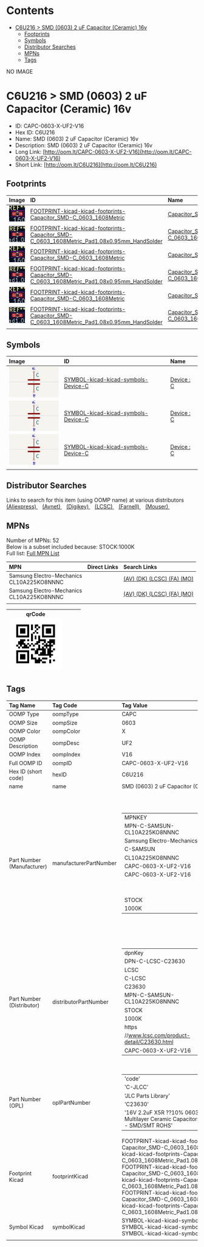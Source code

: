 



Contents
========

* [C6U216 > SMD (0603) 2 uF Capacitor (Ceramic) 16v](#c6u216--smd-0603-2-uf-capacitor-ceramic-16v)
	* [Footprints](#footprints)
	* [Symbols](#symbols)
	* [Distributor Searches](#distributor-searches)
	* [MPNs](#mpns)
	* [Tags](#tags)
  
NO IMAGE  
# C6U216 > SMD (0603) 2 uF Capacitor (Ceramic) 16v

- ID: CAPC-0603-X-UF2-V16
- Hex ID: C6U216
- Name: SMD (0603) 2 uF Capacitor (Ceramic) 16v
- Description: SMD (0603) 2 uF Capacitor (Ceramic) 16v
- Long Link: [http://oom.lt/CAPC-0603-X-UF2-V16](http://oom.lt/CAPC-0603-X-UF2-V16)
- Short Link: [http://oom.lt/C6U216](http://oom.lt/C6U216)

## Footprints
  

|Image|ID|Name|
| :--- | :--- | :--- |
|[![](https://raw.githubusercontent.com/oomlout/oomlout_OOMP_eda_V2/main/FOOTPRINT/kicad/kicad-footprints/Capacitor_SMD/C_0603_1608Metric/image_140.png)](https://github.com/oomlout/oomlout_OOMP_eda_V2/tree/main/FOOTPRINT/kicad/kicad-footprints/Capacitor_SMD/C_0603_1608Metric/)|[FOOTPRINT-kicad-kicad-footprints-Capacitor_SMD-C_0603_1608Metric](https://github.com/oomlout/oomlout_OOMP_eda_V2/tree/main/FOOTPRINT/kicad/kicad-footprints/Capacitor_SMD/C_0603_1608Metric/)|[Capacitor_SMD : C_0603_1608Metric](https://github.com/oomlout/oomlout_OOMP_eda_V2/tree/main/FOOTPRINT/kicad/kicad-footprints/Capacitor_SMD/C_0603_1608Metric/)|
|[![](https://raw.githubusercontent.com/oomlout/oomlout_OOMP_eda_V2/main/FOOTPRINT/kicad/kicad-footprints/Capacitor_SMD/C_0603_1608Metric_Pad1.08x0.95mm_HandSolder/image_140.png)](https://github.com/oomlout/oomlout_OOMP_eda_V2/tree/main/FOOTPRINT/kicad/kicad-footprints/Capacitor_SMD/C_0603_1608Metric_Pad1.08x0.95mm_HandSolder/)|[FOOTPRINT-kicad-kicad-footprints-Capacitor_SMD-C_0603_1608Metric_Pad1.08x0.95mm_HandSolder](https://github.com/oomlout/oomlout_OOMP_eda_V2/tree/main/FOOTPRINT/kicad/kicad-footprints/Capacitor_SMD/C_0603_1608Metric_Pad1.08x0.95mm_HandSolder/)|[Capacitor_SMD : C_0603_1608Metric_Pad1.08x0.95mm_HandSolder](https://github.com/oomlout/oomlout_OOMP_eda_V2/tree/main/FOOTPRINT/kicad/kicad-footprints/Capacitor_SMD/C_0603_1608Metric_Pad1.08x0.95mm_HandSolder/)|
|[![](https://raw.githubusercontent.com/oomlout/oomlout_OOMP_eda_V2/main/FOOTPRINT/kicad/kicad-footprints/Capacitor_SMD/C_0603_1608Metric/image_140.png)](https://github.com/oomlout/oomlout_OOMP_eda_V2/tree/main/FOOTPRINT/kicad/kicad-footprints/Capacitor_SMD/C_0603_1608Metric/)|[FOOTPRINT-kicad-kicad-footprints-Capacitor_SMD-C_0603_1608Metric](https://github.com/oomlout/oomlout_OOMP_eda_V2/tree/main/FOOTPRINT/kicad/kicad-footprints/Capacitor_SMD/C_0603_1608Metric/)|[Capacitor_SMD : C_0603_1608Metric](https://github.com/oomlout/oomlout_OOMP_eda_V2/tree/main/FOOTPRINT/kicad/kicad-footprints/Capacitor_SMD/C_0603_1608Metric/)|
|[![](https://raw.githubusercontent.com/oomlout/oomlout_OOMP_eda_V2/main/FOOTPRINT/kicad/kicad-footprints/Capacitor_SMD/C_0603_1608Metric_Pad1.08x0.95mm_HandSolder/image_140.png)](https://github.com/oomlout/oomlout_OOMP_eda_V2/tree/main/FOOTPRINT/kicad/kicad-footprints/Capacitor_SMD/C_0603_1608Metric_Pad1.08x0.95mm_HandSolder/)|[FOOTPRINT-kicad-kicad-footprints-Capacitor_SMD-C_0603_1608Metric_Pad1.08x0.95mm_HandSolder](https://github.com/oomlout/oomlout_OOMP_eda_V2/tree/main/FOOTPRINT/kicad/kicad-footprints/Capacitor_SMD/C_0603_1608Metric_Pad1.08x0.95mm_HandSolder/)|[Capacitor_SMD : C_0603_1608Metric_Pad1.08x0.95mm_HandSolder](https://github.com/oomlout/oomlout_OOMP_eda_V2/tree/main/FOOTPRINT/kicad/kicad-footprints/Capacitor_SMD/C_0603_1608Metric_Pad1.08x0.95mm_HandSolder/)|
|[![](https://raw.githubusercontent.com/oomlout/oomlout_OOMP_eda_V2/main/FOOTPRINT/kicad/kicad-footprints/Capacitor_SMD/C_0603_1608Metric/image_140.png)](https://github.com/oomlout/oomlout_OOMP_eda_V2/tree/main/FOOTPRINT/kicad/kicad-footprints/Capacitor_SMD/C_0603_1608Metric/)|[FOOTPRINT-kicad-kicad-footprints-Capacitor_SMD-C_0603_1608Metric](https://github.com/oomlout/oomlout_OOMP_eda_V2/tree/main/FOOTPRINT/kicad/kicad-footprints/Capacitor_SMD/C_0603_1608Metric/)|[Capacitor_SMD : C_0603_1608Metric](https://github.com/oomlout/oomlout_OOMP_eda_V2/tree/main/FOOTPRINT/kicad/kicad-footprints/Capacitor_SMD/C_0603_1608Metric/)|
|[![](https://raw.githubusercontent.com/oomlout/oomlout_OOMP_eda_V2/main/FOOTPRINT/kicad/kicad-footprints/Capacitor_SMD/C_0603_1608Metric_Pad1.08x0.95mm_HandSolder/image_140.png)](https://github.com/oomlout/oomlout_OOMP_eda_V2/tree/main/FOOTPRINT/kicad/kicad-footprints/Capacitor_SMD/C_0603_1608Metric_Pad1.08x0.95mm_HandSolder/)|[FOOTPRINT-kicad-kicad-footprints-Capacitor_SMD-C_0603_1608Metric_Pad1.08x0.95mm_HandSolder](https://github.com/oomlout/oomlout_OOMP_eda_V2/tree/main/FOOTPRINT/kicad/kicad-footprints/Capacitor_SMD/C_0603_1608Metric_Pad1.08x0.95mm_HandSolder/)|[Capacitor_SMD : C_0603_1608Metric_Pad1.08x0.95mm_HandSolder](https://github.com/oomlout/oomlout_OOMP_eda_V2/tree/main/FOOTPRINT/kicad/kicad-footprints/Capacitor_SMD/C_0603_1608Metric_Pad1.08x0.95mm_HandSolder/)|
||||

## Symbols
  

|Image|ID|Name|
| :--- | :--- | :--- |
|[![](https://raw.githubusercontent.com/oomlout/oomlout_OOMP_eda_V2/main/SYMBOL/kicad/kicad-symbols/Device/C/image_140.png)](https://github.com/oomlout/oomlout_OOMP_eda_V2/tree/main/SYMBOL/kicad/kicad-symbols/Device/C/)|[SYMBOL-kicad-kicad-symbols-Device-C](https://github.com/oomlout/oomlout_OOMP_eda_V2/tree/main/SYMBOL/kicad/kicad-symbols/Device/C/)|[Device : C](https://github.com/oomlout/oomlout_OOMP_eda_V2/tree/main/SYMBOL/kicad/kicad-symbols/Device/C/)|
|[![](https://raw.githubusercontent.com/oomlout/oomlout_OOMP_eda_V2/main/SYMBOL/kicad/kicad-symbols/Device/C/image_140.png)](https://github.com/oomlout/oomlout_OOMP_eda_V2/tree/main/SYMBOL/kicad/kicad-symbols/Device/C/)|[SYMBOL-kicad-kicad-symbols-Device-C](https://github.com/oomlout/oomlout_OOMP_eda_V2/tree/main/SYMBOL/kicad/kicad-symbols/Device/C/)|[Device : C](https://github.com/oomlout/oomlout_OOMP_eda_V2/tree/main/SYMBOL/kicad/kicad-symbols/Device/C/)|
|[![](https://raw.githubusercontent.com/oomlout/oomlout_OOMP_eda_V2/main/SYMBOL/kicad/kicad-symbols/Device/C/image_140.png)](https://github.com/oomlout/oomlout_OOMP_eda_V2/tree/main/SYMBOL/kicad/kicad-symbols/Device/C/)|[SYMBOL-kicad-kicad-symbols-Device-C](https://github.com/oomlout/oomlout_OOMP_eda_V2/tree/main/SYMBOL/kicad/kicad-symbols/Device/C/)|[Device : C](https://github.com/oomlout/oomlout_OOMP_eda_V2/tree/main/SYMBOL/kicad/kicad-symbols/Device/C/)|
||||

## Distributor Searches
  
Links to search for this item (using OOMP name) at various distributors  
[(Aliexpress) ](https://www.aliexpress.com/wholesale?SearchText=1117SMD+0603+2+uF+Capacitor+Ceramic+16v)&nbsp;&nbsp;&nbsp;[(Avnet) ](https://www.avnet.com/shop/us/search/SMD+0603+2+uF+Capacitor+Ceramic+16v)&nbsp;&nbsp;&nbsp;[(Digikey) ](https://www.digikey.co.uk/en/products/result?s=SMD+0603+2+uF+Capacitor+Ceramic+16v)&nbsp;&nbsp;&nbsp;[(LCSC) ](https://www.lcsc.com/search?q=SMD+0603+2+uF+Capacitor+Ceramic+16v)&nbsp;&nbsp;&nbsp;[(Farnell) ](https://uk.farnell.com/search?st=SMD+0603+2+uF+Capacitor+Ceramic+16v)&nbsp;&nbsp;&nbsp;[(Mouser) ](https://www.mouser.com/c/?q=SMD+0603+2+uF+Capacitor+Ceramic+16v)&nbsp;&nbsp;&nbsp;
## MPNs
  
Number of MPNs: 52<br>Below is a subset included because: STOCK:1000K <br>Full list: [Full MPN List](MPNLIST.md)  

|MPN|Direct Links|Search Links|
| :--- | :--- | :--- |
|Samsung Electro-Mechanics<br>CL10A225KO8NNNC||[(AV) ](https://www.avnet.com/shop/us/search/CL10A225KO8NNNC)[(DK) ](https://www.digikey.co.uk/products/en?keywords=CL10A225KO8NNNC)[(LCSC) ](https://www.lcsc.com/search?q=CL10A225KO8NNNC)[(FA) ](https://uk.farnell.com/search?st=CL10A225KO8NNNC)[(MO) ](https://www.mouser.com/c/?q=CL10A225KO8NNNC)|
|Samsung Electro-Mechanics<br>CL10A225KO8NNNC||[(AV) ](https://www.avnet.com/shop/us/search/CL10A225KO8NNNC)[(DK) ](https://www.digikey.co.uk/products/en?keywords=CL10A225KO8NNNC)[(LCSC) ](https://www.lcsc.com/search?q=CL10A225KO8NNNC)[(FA) ](https://uk.farnell.com/search?st=CL10A225KO8NNNC)[(MO) ](https://www.mouser.com/c/?q=CL10A225KO8NNNC)|
||||
  

|qrCode<br>[![](https://raw.githubusercontent.com/oomlout/oomlout_OOMP_parts_V2/main/CAPC/0603/X/UF2/V16/qrCode_140.png)](https://github.com/oomlout/oomlout_OOMP_parts_V2/tree/main/CAPC/0603/X/UF2/V16/qrCode.png)||||
| :---: | :---: | :---: | :---: |

## Tags
  

|Tag Name|Tag Code|Tag Value|
| :--- | :--- | :--- |
|OOMP Type|oompType|CAPC|
|OOMP Size|oompSize|0603|
|OOMP Color|oompColor|X|
|OOMP Description|oompDesc|UF2|
|OOMP Index|oompIndex|V16|
|Full OOMP ID|oompID|CAPC-0603-X-UF2-V16|
|Hex ID (short code)|hexID|C6U216|
|name|name|SMD (0603) 2 uF Capacitor (Ceramic) 16v|
|Part Number (Manufacturer)|manufacturerPartNumber|<table><tr><td>MPNKEY</td></tr><tr><td> MPN-C-SAMSUN-CL10A225KO8NNNC</td><td> MANUFACTURER</td></tr><tr><td> Samsung Electro-Mechanics</td><td> MANUCODE</td></tr><tr><td> C-SAMSUN</td><td> MPN</td></tr><tr><td> CL10A225KO8NNNC</td><td> OOMPIDPARTIAL</td></tr><tr><td> CAPC-0603-X-UF2-V16</td><td> OOMPID</td></tr><tr><td> CAPC-0603-X-UF2-V16</td><td> LINK</td></tr><tr><td> </td><td> DESCRIPTION</td></tr><tr><td> </td><td> TAGS</td></tr><tr><td> STOCK</td></tr><tr><td>1000K</td></tr></table></td><td> <table><tr><td>MPNKEY</td></tr><tr><td> MPN-C-FHGUAN-0603B225K160NT</td><td> MANUFACTURER</td></tr><tr><td> FH (Guangdong Fenghua Advanced Tech)</td><td> MANUCODE</td></tr><tr><td> C-FHGUAN</td><td> MPN</td></tr><tr><td> 0603B225K160NT</td><td> OOMPIDPARTIAL</td></tr><tr><td> CAPC-0603-X-UF2-V16</td><td> OOMPID</td></tr><tr><td> CAPC-0603-X-UF2-V16</td><td> LINK</td></tr><tr><td> </td><td> DESCRIPTION</td></tr><tr><td> </td><td> TAGS</td></tr><tr><td> STOCK</td></tr><tr><td>10K</td></tr></table></td><td> <table><tr><td>MPNKEY</td></tr><tr><td> MPN-C-TDK-C1608X5R1C225KT000N</td><td> MANUFACTURER</td></tr><tr><td> TDK</td><td> MANUCODE</td></tr><tr><td> C-TDK</td><td> MPN</td></tr><tr><td> C1608X5R1C225KT000N</td><td> OOMPIDPARTIAL</td></tr><tr><td> CAPC-0603-X-UF2-V16</td><td> OOMPID</td></tr><tr><td> CAPC-0603-X-UF2-V16</td><td> LINK</td></tr><tr><td> </td><td> DESCRIPTION</td></tr><tr><td> </td><td> TAGS</td></tr><tr><td> STOCK</td></tr><tr><td>100K</td></tr></table></td><td> <table><tr><td>MPNKEY</td></tr><tr><td> MPN-C-MURATA-GRM188R61C225KE15D</td><td> MANUFACTURER</td></tr><tr><td> Murata Electronics</td><td> MANUCODE</td></tr><tr><td> C-MURATA</td><td> MPN</td></tr><tr><td> GRM188R61C225KE15D</td><td> OOMPIDPARTIAL</td></tr><tr><td> CAPC-0603-X-UF2-V16</td><td> OOMPID</td></tr><tr><td> CAPC-0603-X-UF2-V16</td><td> LINK</td></tr><tr><td> </td><td> DESCRIPTION</td></tr><tr><td> </td><td> TAGS</td></tr><tr><td> STOCK</td></tr><tr><td>1K</td></tr></table></td><td> <table><tr><td>MPNKEY</td></tr><tr><td> MPN-C-TAIYOY-EMK107BJ225KA-T</td><td> MANUFACTURER</td></tr><tr><td> Taiyo Yuden</td><td> MANUCODE</td></tr><tr><td> C-TAIYOY</td><td> MPN</td></tr><tr><td> EMK107BJ225KA-T</td><td> OOMPIDPARTIAL</td></tr><tr><td> CAPC-0603-X-UF2-V16</td><td> OOMPID</td></tr><tr><td> CAPC-0603-X-UF2-V16</td><td> LINK</td></tr><tr><td> </td><td> DESCRIPTION</td></tr><tr><td> </td><td> TAGS</td></tr><tr><td> STOCK</td></tr><tr><td>100K</td></tr></table></td><td> <table><tr><td>MPNKEY</td></tr><tr><td> MPN-C-YAGEO-CC0603ZRY5V7BB225</td><td> MANUFACTURER</td></tr><tr><td> YAGEO</td><td> MANUCODE</td></tr><tr><td> C-YAGEO</td><td> MPN</td></tr><tr><td> CC0603ZRY5V7BB225</td><td> OOMPIDPARTIAL</td></tr><tr><td> CAPC-0603-X-UF2-V16</td><td> OOMPID</td></tr><tr><td> CAPC-0603-X-UF2-V16</td><td> LINK</td></tr><tr><td> </td><td> DESCRIPTION</td></tr><tr><td> </td><td> TAGS</td></tr><tr><td> STOCK</td></tr><tr><td>1K</td></tr></table></td><td> <table><tr><td>MPNKEY</td></tr><tr><td> MPN-C-YAGEO-CC0603KRX5R7BB225</td><td> MANUFACTURER</td></tr><tr><td> YAGEO</td><td> MANUCODE</td></tr><tr><td> C-YAGEO</td><td> MPN</td></tr><tr><td> CC0603KRX5R7BB225</td><td> OOMPIDPARTIAL</td></tr><tr><td> CAPC-0603-X-UF2-V16</td><td> OOMPID</td></tr><tr><td> CAPC-0603-X-UF2-V16</td><td> LINK</td></tr><tr><td> </td><td> DESCRIPTION</td></tr><tr><td> </td><td> TAGS</td></tr><tr><td> STOCK</td></tr><tr><td>100K</td></tr></table></td><td> <table><tr><td>MPNKEY</td></tr><tr><td> MPN-C-FHGUAN-0603F225M160NT</td><td> MANUFACTURER</td></tr><tr><td> FH (Guangdong Fenghua Advanced Tech)</td><td> MANUCODE</td></tr><tr><td> C-FHGUAN</td><td> MPN</td></tr><tr><td> 0603F225M160NT</td><td> OOMPIDPARTIAL</td></tr><tr><td> CAPC-0603-X-UF2-V16</td><td> OOMPID</td></tr><tr><td> CAPC-0603-X-UF2-V16</td><td> LINK</td></tr><tr><td> </td><td> DESCRIPTION</td></tr><tr><td> </td><td> TAGS</td></tr><tr><td> </td></tr></table></td><td> <table><tr><td>MPNKEY</td></tr><tr><td> MPN-C-WALSIN-0603F225Z160CT</td><td> MANUFACTURER</td></tr><tr><td> Walsin Tech Corp</td><td> MANUCODE</td></tr><tr><td> C-WALSIN</td><td> MPN</td></tr><tr><td> 0603F225Z160CT</td><td> OOMPIDPARTIAL</td></tr><tr><td> CAPC-0603-X-UF2-V16</td><td> OOMPID</td></tr><tr><td> CAPC-0603-X-UF2-V16</td><td> LINK</td></tr><tr><td> </td><td> DESCRIPTION</td></tr><tr><td> </td><td> TAGS</td></tr><tr><td> </td></tr></table></td><td> <table><tr><td>MPNKEY</td></tr><tr><td> MPN-C-FHGUAN-0603X225K160NT</td><td> MANUFACTURER</td></tr><tr><td> FH (Guangdong Fenghua Advanced Tech)</td><td> MANUCODE</td></tr><tr><td> C-FHGUAN</td><td> MPN</td></tr><tr><td> 0603X225K160NT</td><td> OOMPIDPARTIAL</td></tr><tr><td> CAPC-0603-X-UF2-V16</td><td> OOMPID</td></tr><tr><td> CAPC-0603-X-UF2-V16</td><td> LINK</td></tr><tr><td> </td><td> DESCRIPTION</td></tr><tr><td> </td><td> TAGS</td></tr><tr><td> STOCK</td></tr><tr><td>10K</td></tr></table></td><td> <table><tr><td>MPNKEY</td></tr><tr><td> MPN-C-TDK-CGA3E1X5R1C225M080AC</td><td> MANUFACTURER</td></tr><tr><td> TDK</td><td> MANUCODE</td></tr><tr><td> C-TDK</td><td> MPN</td></tr><tr><td> CGA3E1X5R1C225M080AC</td><td> OOMPIDPARTIAL</td></tr><tr><td> CAPC-0603-X-UF2-V16</td><td> OOMPID</td></tr><tr><td> CAPC-0603-X-UF2-V16</td><td> LINK</td></tr><tr><td> </td><td> DESCRIPTION</td></tr><tr><td> </td><td> TAGS</td></tr><tr><td> </td></tr></table></td><td> <table><tr><td>MPNKEY</td></tr><tr><td> MPN-C-MURATA-GRM188C71C225KE11D</td><td> MANUFACTURER</td></tr><tr><td> Murata Electronics</td><td> MANUCODE</td></tr><tr><td> C-MURATA</td><td> MPN</td></tr><tr><td> GRM188C71C225KE11D</td><td> OOMPIDPARTIAL</td></tr><tr><td> CAPC-0603-X-UF2-V16</td><td> OOMPID</td></tr><tr><td> CAPC-0603-X-UF2-V16</td><td> LINK</td></tr><tr><td> </td><td> DESCRIPTION</td></tr><tr><td> </td><td> TAGS</td></tr><tr><td> </td></tr></table></td><td> <table><tr><td>MPNKEY</td></tr><tr><td> MPN-C-TAIYOY-EMK107BB7225KA-T</td><td> MANUFACTURER</td></tr><tr><td> Taiyo Yuden</td><td> MANUCODE</td></tr><tr><td> C-TAIYOY</td><td> MPN</td></tr><tr><td> EMK107BB7225KA-T</td><td> OOMPIDPARTIAL</td></tr><tr><td> CAPC-0603-X-UF2-V16</td><td> OOMPID</td></tr><tr><td> CAPC-0603-X-UF2-V16</td><td> LINK</td></tr><tr><td> </td><td> DESCRIPTION</td></tr><tr><td> </td><td> TAGS</td></tr><tr><td> STOCK</td></tr><tr><td>1K</td></tr></table></td><td> <table><tr><td>MPNKEY</td></tr><tr><td> MPN-C-TDK-CGA3E1X7S1C225KT000N</td><td> MANUFACTURER</td></tr><tr><td> TDK</td><td> MANUCODE</td></tr><tr><td> C-TDK</td><td> MPN</td></tr><tr><td> CGA3E1X7S1C225KT000N</td><td> OOMPIDPARTIAL</td></tr><tr><td> CAPC-0603-X-UF2-V16</td><td> OOMPID</td></tr><tr><td> CAPC-0603-X-UF2-V16</td><td> LINK</td></tr><tr><td> </td><td> DESCRIPTION</td></tr><tr><td> </td><td> TAGS</td></tr><tr><td> </td></tr></table></td><td> <table><tr><td>MPNKEY</td></tr><tr><td> MPN-C-TDK-CGA3E1X5R1C225KT0Y0E</td><td> MANUFACTURER</td></tr><tr><td> TDK</td><td> MANUCODE</td></tr><tr><td> C-TDK</td><td> MPN</td></tr><tr><td> CGA3E1X5R1C225KT0Y0E</td><td> OOMPIDPARTIAL</td></tr><tr><td> CAPC-0603-X-UF2-V16</td><td> OOMPID</td></tr><tr><td> CAPC-0603-X-UF2-V16</td><td> LINK</td></tr><tr><td> </td><td> DESCRIPTION</td></tr><tr><td> </td><td> TAGS</td></tr><tr><td> STOCK</td></tr><tr><td>1K</td></tr></table></td><td> <table><tr><td>MPNKEY</td></tr><tr><td> MPN-C-CCTC-TCC0603X5R225K160CT</td><td> MANUFACTURER</td></tr><tr><td> CCTC</td><td> MANUCODE</td></tr><tr><td> C-CCTC</td><td> MPN</td></tr><tr><td> TCC0603X5R225K160CT</td><td> OOMPIDPARTIAL</td></tr><tr><td> CAPC-0603-X-UF2-V16</td><td> OOMPID</td></tr><tr><td> CAPC-0603-X-UF2-V16</td><td> LINK</td></tr><tr><td> </td><td> DESCRIPTION</td></tr><tr><td> </td><td> TAGS</td></tr><tr><td> STOCK</td></tr><tr><td>100K</td></tr></table></td><td> <table><tr><td>MPNKEY</td></tr><tr><td> MPN-C-TAIYOY-EMK107ABJ225KAHT</td><td> MANUFACTURER</td></tr><tr><td> Taiyo Yuden</td><td> MANUCODE</td></tr><tr><td> C-TAIYOY</td><td> MPN</td></tr><tr><td> EMK107ABJ225KAHT</td><td> OOMPIDPARTIAL</td></tr><tr><td> CAPC-0603-X-UF2-V16</td><td> OOMPID</td></tr><tr><td> CAPC-0603-X-UF2-V16</td><td> LINK</td></tr><tr><td> </td><td> DESCRIPTION</td></tr><tr><td> </td><td> TAGS</td></tr><tr><td> STOCK</td></tr><tr><td>1K</td></tr></table></td><td> <table><tr><td>MPNKEY</td></tr><tr><td> MPN-C-WALSIN-0603X225K160CT</td><td> MANUFACTURER</td></tr><tr><td> Walsin Tech Corp</td><td> MANUCODE</td></tr><tr><td> C-WALSIN</td><td> MPN</td></tr><tr><td> 0603X225K160CT</td><td> OOMPIDPARTIAL</td></tr><tr><td> CAPC-0603-X-UF2-V16</td><td> OOMPID</td></tr><tr><td> CAPC-0603-X-UF2-V16</td><td> LINK</td></tr><tr><td> </td><td> DESCRIPTION</td></tr><tr><td> </td><td> TAGS</td></tr><tr><td> </td></tr></table></td><td> <table><tr><td>MPNKEY</td></tr><tr><td> MPN-C-KEMET-C0603C225K4PAC7867</td><td> MANUFACTURER</td></tr><tr><td> KEMET</td><td> MANUCODE</td></tr><tr><td> C-KEMET</td><td> MPN</td></tr><tr><td> C0603C225K4PAC7867</td><td> OOMPIDPARTIAL</td></tr><tr><td> CAPC-0603-X-UF2-V16</td><td> OOMPID</td></tr><tr><td> CAPC-0603-X-UF2-V16</td><td> LINK</td></tr><tr><td> </td><td> DESCRIPTION</td></tr><tr><td> </td><td> TAGS</td></tr><tr><td> STOCK</td></tr><tr><td>1K</td></tr></table></td><td> <table><tr><td>MPNKEY</td></tr><tr><td> MPN-C-YAGEO-CC0603MRY5V7BB225</td><td> MANUFACTURER</td></tr><tr><td> YAGEO</td><td> MANUCODE</td></tr><tr><td> C-YAGEO</td><td> MPN</td></tr><tr><td> CC0603MRY5V7BB225</td><td> OOMPIDPARTIAL</td></tr><tr><td> CAPC-0603-X-UF2-V16</td><td> OOMPID</td></tr><tr><td> CAPC-0603-X-UF2-V16</td><td> LINK</td></tr><tr><td> </td><td> DESCRIPTION</td></tr><tr><td> </td><td> TAGS</td></tr><tr><td> </td></tr></table></td><td> <table><tr><td>MPNKEY</td></tr><tr><td> MPN-C-WALSIN-0603B225K160CT</td><td> MANUFACTURER</td></tr><tr><td> Walsin Tech Corp</td><td> MANUCODE</td></tr><tr><td> C-WALSIN</td><td> MPN</td></tr><tr><td> 0603B225K160CT</td><td> OOMPIDPARTIAL</td></tr><tr><td> CAPC-0603-X-UF2-V16</td><td> OOMPID</td></tr><tr><td> CAPC-0603-X-UF2-V16</td><td> LINK</td></tr><tr><td> </td><td> DESCRIPTION</td></tr><tr><td> </td><td> TAGS</td></tr><tr><td> </td></tr></table></td><td> <table><tr><td>MPNKEY</td></tr><tr><td> MPN-C-MURATA-GRM188Z71C225KE43D</td><td> MANUFACTURER</td></tr><tr><td> Murata Electronics</td><td> MANUCODE</td></tr><tr><td> C-MURATA</td><td> MPN</td></tr><tr><td> GRM188Z71C225KE43D</td><td> OOMPIDPARTIAL</td></tr><tr><td> CAPC-0603-X-UF2-V16</td><td> OOMPID</td></tr><tr><td> CAPC-0603-X-UF2-V16</td><td> LINK</td></tr><tr><td> </td><td> DESCRIPTION</td></tr><tr><td> </td><td> TAGS</td></tr><tr><td> </td></tr></table></td><td> <table><tr><td>MPNKEY</td></tr><tr><td> MPN-C-YAGEO-CC0603KRX7R7BB225</td><td> MANUFACTURER</td></tr><tr><td> YAGEO</td><td> MANUCODE</td></tr><tr><td> C-YAGEO</td><td> MPN</td></tr><tr><td> CC0603KRX7R7BB225</td><td> OOMPIDPARTIAL</td></tr><tr><td> CAPC-0603-X-UF2-V16</td><td> OOMPID</td></tr><tr><td> CAPC-0603-X-UF2-V16</td><td> LINK</td></tr><tr><td> </td><td> DESCRIPTION</td></tr><tr><td> </td><td> TAGS</td></tr><tr><td> STOCK</td></tr><tr><td>1K</td></tr></table></td><td> <table><tr><td>MPNKEY</td></tr><tr><td> MPN-C-TDK-C1608X7S1C225K080AE</td><td> MANUFACTURER</td></tr><tr><td> TDK</td><td> MANUCODE</td></tr><tr><td> C-TDK</td><td> MPN</td></tr><tr><td> C1608X7S1C225K080AE</td><td> OOMPIDPARTIAL</td></tr><tr><td> CAPC-0603-X-UF2-V16</td><td> OOMPID</td></tr><tr><td> CAPC-0603-X-UF2-V16</td><td> LINK</td></tr><tr><td> </td><td> DESCRIPTION</td></tr><tr><td> </td><td> TAGS</td></tr><tr><td> </td></tr></table></td><td> <table><tr><td>MPNKEY</td></tr><tr><td> MPN-C-SAMSUN-CL10A226MO7JZNC</td><td> MANUFACTURER</td></tr><tr><td> Samsung Electro-Mechanics</td><td> MANUCODE</td></tr><tr><td> C-SAMSUN</td><td> MPN</td></tr><tr><td> CL10A226MO7JZNC</td><td> OOMPIDPARTIAL</td></tr><tr><td> CAPC-0603-X-UF2-V16</td><td> OOMPID</td></tr><tr><td> CAPC-0603-X-UF2-V16</td><td> LINK</td></tr><tr><td> </td><td> DESCRIPTION</td></tr><tr><td> </td><td> TAGS</td></tr><tr><td> STOCK</td></tr><tr><td>10K</td></tr></table></td><td> <table><tr><td>MPNKEY</td></tr><tr><td> MPN-C-SANYEA-C0603X5R226M160NT</td><td> MANUFACTURER</td></tr><tr><td> SANYEAR</td><td> MANUCODE</td></tr><tr><td> C-SANYEA</td><td> MPN</td></tr><tr><td> C0603X5R226M160NT</td><td> OOMPIDPARTIAL</td></tr><tr><td> CAPC-0603-X-UF2-V16</td><td> OOMPID</td></tr><tr><td> CAPC-0603-X-UF2-V16</td><td> LINK</td></tr><tr><td> </td><td> DESCRIPTION</td></tr><tr><td> </td><td> TAGS</td></tr><tr><td> STOCK</td></tr><tr><td>1K</td></tr></table></td><td> <table><tr><td>MPNKEY</td></tr><tr><td> MPN-C-SAMSUN-CL10A225KO8NNNC</td><td> MANUFACTURER</td></tr><tr><td> Samsung Electro-Mechanics</td><td> MANUCODE</td></tr><tr><td> C-SAMSUN</td><td> MPN</td></tr><tr><td> CL10A225KO8NNNC</td><td> OOMPIDPARTIAL</td></tr><tr><td> CAPC-0603-X-UF2-V16</td><td> OOMPID</td></tr><tr><td> CAPC-0603-X-UF2-V16</td><td> LINK</td></tr><tr><td> </td><td> DESCRIPTION</td></tr><tr><td> </td><td> TAGS</td></tr><tr><td> STOCK</td></tr><tr><td>1000K</td></tr></table></td><td> <table><tr><td>MPNKEY</td></tr><tr><td> MPN-C-FHGUAN-0603B225K160NT</td><td> MANUFACTURER</td></tr><tr><td> FH (Guangdong Fenghua Advanced Tech)</td><td> MANUCODE</td></tr><tr><td> C-FHGUAN</td><td> MPN</td></tr><tr><td> 0603B225K160NT</td><td> OOMPIDPARTIAL</td></tr><tr><td> CAPC-0603-X-UF2-V16</td><td> OOMPID</td></tr><tr><td> CAPC-0603-X-UF2-V16</td><td> LINK</td></tr><tr><td> </td><td> DESCRIPTION</td></tr><tr><td> </td><td> TAGS</td></tr><tr><td> STOCK</td></tr><tr><td>10K</td></tr></table></td><td> <table><tr><td>MPNKEY</td></tr><tr><td> MPN-C-TDK-C1608X5R1C225KT000N</td><td> MANUFACTURER</td></tr><tr><td> TDK</td><td> MANUCODE</td></tr><tr><td> C-TDK</td><td> MPN</td></tr><tr><td> C1608X5R1C225KT000N</td><td> OOMPIDPARTIAL</td></tr><tr><td> CAPC-0603-X-UF2-V16</td><td> OOMPID</td></tr><tr><td> CAPC-0603-X-UF2-V16</td><td> LINK</td></tr><tr><td> </td><td> DESCRIPTION</td></tr><tr><td> </td><td> TAGS</td></tr><tr><td> STOCK</td></tr><tr><td>100K</td></tr></table></td><td> <table><tr><td>MPNKEY</td></tr><tr><td> MPN-C-MURATA-GRM188R61C225KE15D</td><td> MANUFACTURER</td></tr><tr><td> Murata Electronics</td><td> MANUCODE</td></tr><tr><td> C-MURATA</td><td> MPN</td></tr><tr><td> GRM188R61C225KE15D</td><td> OOMPIDPARTIAL</td></tr><tr><td> CAPC-0603-X-UF2-V16</td><td> OOMPID</td></tr><tr><td> CAPC-0603-X-UF2-V16</td><td> LINK</td></tr><tr><td> </td><td> DESCRIPTION</td></tr><tr><td> </td><td> TAGS</td></tr><tr><td> STOCK</td></tr><tr><td>1K</td></tr></table></td><td> <table><tr><td>MPNKEY</td></tr><tr><td> MPN-C-TAIYOY-EMK107BJ225KA-T</td><td> MANUFACTURER</td></tr><tr><td> Taiyo Yuden</td><td> MANUCODE</td></tr><tr><td> C-TAIYOY</td><td> MPN</td></tr><tr><td> EMK107BJ225KA-T</td><td> OOMPIDPARTIAL</td></tr><tr><td> CAPC-0603-X-UF2-V16</td><td> OOMPID</td></tr><tr><td> CAPC-0603-X-UF2-V16</td><td> LINK</td></tr><tr><td> </td><td> DESCRIPTION</td></tr><tr><td> </td><td> TAGS</td></tr><tr><td> STOCK</td></tr><tr><td>100K</td></tr></table></td><td> <table><tr><td>MPNKEY</td></tr><tr><td> MPN-C-YAGEO-CC0603ZRY5V7BB225</td><td> MANUFACTURER</td></tr><tr><td> YAGEO</td><td> MANUCODE</td></tr><tr><td> C-YAGEO</td><td> MPN</td></tr><tr><td> CC0603ZRY5V7BB225</td><td> OOMPIDPARTIAL</td></tr><tr><td> CAPC-0603-X-UF2-V16</td><td> OOMPID</td></tr><tr><td> CAPC-0603-X-UF2-V16</td><td> LINK</td></tr><tr><td> </td><td> DESCRIPTION</td></tr><tr><td> </td><td> TAGS</td></tr><tr><td> STOCK</td></tr><tr><td>1K</td></tr></table></td><td> <table><tr><td>MPNKEY</td></tr><tr><td> MPN-C-YAGEO-CC0603KRX5R7BB225</td><td> MANUFACTURER</td></tr><tr><td> YAGEO</td><td> MANUCODE</td></tr><tr><td> C-YAGEO</td><td> MPN</td></tr><tr><td> CC0603KRX5R7BB225</td><td> OOMPIDPARTIAL</td></tr><tr><td> CAPC-0603-X-UF2-V16</td><td> OOMPID</td></tr><tr><td> CAPC-0603-X-UF2-V16</td><td> LINK</td></tr><tr><td> </td><td> DESCRIPTION</td></tr><tr><td> </td><td> TAGS</td></tr><tr><td> STOCK</td></tr><tr><td>100K</td></tr></table></td><td> <table><tr><td>MPNKEY</td></tr><tr><td> MPN-C-FHGUAN-0603F225M160NT</td><td> MANUFACTURER</td></tr><tr><td> FH (Guangdong Fenghua Advanced Tech)</td><td> MANUCODE</td></tr><tr><td> C-FHGUAN</td><td> MPN</td></tr><tr><td> 0603F225M160NT</td><td> OOMPIDPARTIAL</td></tr><tr><td> CAPC-0603-X-UF2-V16</td><td> OOMPID</td></tr><tr><td> CAPC-0603-X-UF2-V16</td><td> LINK</td></tr><tr><td> </td><td> DESCRIPTION</td></tr><tr><td> </td><td> TAGS</td></tr><tr><td> </td></tr></table></td><td> <table><tr><td>MPNKEY</td></tr><tr><td> MPN-C-WALSIN-0603F225Z160CT</td><td> MANUFACTURER</td></tr><tr><td> Walsin Tech Corp</td><td> MANUCODE</td></tr><tr><td> C-WALSIN</td><td> MPN</td></tr><tr><td> 0603F225Z160CT</td><td> OOMPIDPARTIAL</td></tr><tr><td> CAPC-0603-X-UF2-V16</td><td> OOMPID</td></tr><tr><td> CAPC-0603-X-UF2-V16</td><td> LINK</td></tr><tr><td> </td><td> DESCRIPTION</td></tr><tr><td> </td><td> TAGS</td></tr><tr><td> </td></tr></table></td><td> <table><tr><td>MPNKEY</td></tr><tr><td> MPN-C-FHGUAN-0603X225K160NT</td><td> MANUFACTURER</td></tr><tr><td> FH (Guangdong Fenghua Advanced Tech)</td><td> MANUCODE</td></tr><tr><td> C-FHGUAN</td><td> MPN</td></tr><tr><td> 0603X225K160NT</td><td> OOMPIDPARTIAL</td></tr><tr><td> CAPC-0603-X-UF2-V16</td><td> OOMPID</td></tr><tr><td> CAPC-0603-X-UF2-V16</td><td> LINK</td></tr><tr><td> </td><td> DESCRIPTION</td></tr><tr><td> </td><td> TAGS</td></tr><tr><td> STOCK</td></tr><tr><td>10K</td></tr></table></td><td> <table><tr><td>MPNKEY</td></tr><tr><td> MPN-C-TDK-CGA3E1X5R1C225M080AC</td><td> MANUFACTURER</td></tr><tr><td> TDK</td><td> MANUCODE</td></tr><tr><td> C-TDK</td><td> MPN</td></tr><tr><td> CGA3E1X5R1C225M080AC</td><td> OOMPIDPARTIAL</td></tr><tr><td> CAPC-0603-X-UF2-V16</td><td> OOMPID</td></tr><tr><td> CAPC-0603-X-UF2-V16</td><td> LINK</td></tr><tr><td> </td><td> DESCRIPTION</td></tr><tr><td> </td><td> TAGS</td></tr><tr><td> </td></tr></table></td><td> <table><tr><td>MPNKEY</td></tr><tr><td> MPN-C-MURATA-GRM188C71C225KE11D</td><td> MANUFACTURER</td></tr><tr><td> Murata Electronics</td><td> MANUCODE</td></tr><tr><td> C-MURATA</td><td> MPN</td></tr><tr><td> GRM188C71C225KE11D</td><td> OOMPIDPARTIAL</td></tr><tr><td> CAPC-0603-X-UF2-V16</td><td> OOMPID</td></tr><tr><td> CAPC-0603-X-UF2-V16</td><td> LINK</td></tr><tr><td> </td><td> DESCRIPTION</td></tr><tr><td> </td><td> TAGS</td></tr><tr><td> </td></tr></table></td><td> <table><tr><td>MPNKEY</td></tr><tr><td> MPN-C-TAIYOY-EMK107BB7225KA-T</td><td> MANUFACTURER</td></tr><tr><td> Taiyo Yuden</td><td> MANUCODE</td></tr><tr><td> C-TAIYOY</td><td> MPN</td></tr><tr><td> EMK107BB7225KA-T</td><td> OOMPIDPARTIAL</td></tr><tr><td> CAPC-0603-X-UF2-V16</td><td> OOMPID</td></tr><tr><td> CAPC-0603-X-UF2-V16</td><td> LINK</td></tr><tr><td> </td><td> DESCRIPTION</td></tr><tr><td> </td><td> TAGS</td></tr><tr><td> STOCK</td></tr><tr><td>1K</td></tr></table></td><td> <table><tr><td>MPNKEY</td></tr><tr><td> MPN-C-TDK-CGA3E1X7S1C225KT000N</td><td> MANUFACTURER</td></tr><tr><td> TDK</td><td> MANUCODE</td></tr><tr><td> C-TDK</td><td> MPN</td></tr><tr><td> CGA3E1X7S1C225KT000N</td><td> OOMPIDPARTIAL</td></tr><tr><td> CAPC-0603-X-UF2-V16</td><td> OOMPID</td></tr><tr><td> CAPC-0603-X-UF2-V16</td><td> LINK</td></tr><tr><td> </td><td> DESCRIPTION</td></tr><tr><td> </td><td> TAGS</td></tr><tr><td> </td></tr></table></td><td> <table><tr><td>MPNKEY</td></tr><tr><td> MPN-C-TDK-CGA3E1X5R1C225KT0Y0E</td><td> MANUFACTURER</td></tr><tr><td> TDK</td><td> MANUCODE</td></tr><tr><td> C-TDK</td><td> MPN</td></tr><tr><td> CGA3E1X5R1C225KT0Y0E</td><td> OOMPIDPARTIAL</td></tr><tr><td> CAPC-0603-X-UF2-V16</td><td> OOMPID</td></tr><tr><td> CAPC-0603-X-UF2-V16</td><td> LINK</td></tr><tr><td> </td><td> DESCRIPTION</td></tr><tr><td> </td><td> TAGS</td></tr><tr><td> STOCK</td></tr><tr><td>1K</td></tr></table></td><td> <table><tr><td>MPNKEY</td></tr><tr><td> MPN-C-CCTC-TCC0603X5R225K160CT</td><td> MANUFACTURER</td></tr><tr><td> CCTC</td><td> MANUCODE</td></tr><tr><td> C-CCTC</td><td> MPN</td></tr><tr><td> TCC0603X5R225K160CT</td><td> OOMPIDPARTIAL</td></tr><tr><td> CAPC-0603-X-UF2-V16</td><td> OOMPID</td></tr><tr><td> CAPC-0603-X-UF2-V16</td><td> LINK</td></tr><tr><td> </td><td> DESCRIPTION</td></tr><tr><td> </td><td> TAGS</td></tr><tr><td> STOCK</td></tr><tr><td>100K</td></tr></table></td><td> <table><tr><td>MPNKEY</td></tr><tr><td> MPN-C-TAIYOY-EMK107ABJ225KAHT</td><td> MANUFACTURER</td></tr><tr><td> Taiyo Yuden</td><td> MANUCODE</td></tr><tr><td> C-TAIYOY</td><td> MPN</td></tr><tr><td> EMK107ABJ225KAHT</td><td> OOMPIDPARTIAL</td></tr><tr><td> CAPC-0603-X-UF2-V16</td><td> OOMPID</td></tr><tr><td> CAPC-0603-X-UF2-V16</td><td> LINK</td></tr><tr><td> </td><td> DESCRIPTION</td></tr><tr><td> </td><td> TAGS</td></tr><tr><td> STOCK</td></tr><tr><td>1K</td></tr></table></td><td> <table><tr><td>MPNKEY</td></tr><tr><td> MPN-C-WALSIN-0603X225K160CT</td><td> MANUFACTURER</td></tr><tr><td> Walsin Tech Corp</td><td> MANUCODE</td></tr><tr><td> C-WALSIN</td><td> MPN</td></tr><tr><td> 0603X225K160CT</td><td> OOMPIDPARTIAL</td></tr><tr><td> CAPC-0603-X-UF2-V16</td><td> OOMPID</td></tr><tr><td> CAPC-0603-X-UF2-V16</td><td> LINK</td></tr><tr><td> </td><td> DESCRIPTION</td></tr><tr><td> </td><td> TAGS</td></tr><tr><td> </td></tr></table></td><td> <table><tr><td>MPNKEY</td></tr><tr><td> MPN-C-KEMET-C0603C225K4PAC7867</td><td> MANUFACTURER</td></tr><tr><td> KEMET</td><td> MANUCODE</td></tr><tr><td> C-KEMET</td><td> MPN</td></tr><tr><td> C0603C225K4PAC7867</td><td> OOMPIDPARTIAL</td></tr><tr><td> CAPC-0603-X-UF2-V16</td><td> OOMPID</td></tr><tr><td> CAPC-0603-X-UF2-V16</td><td> LINK</td></tr><tr><td> </td><td> DESCRIPTION</td></tr><tr><td> </td><td> TAGS</td></tr><tr><td> STOCK</td></tr><tr><td>1K</td></tr></table></td><td> <table><tr><td>MPNKEY</td></tr><tr><td> MPN-C-YAGEO-CC0603MRY5V7BB225</td><td> MANUFACTURER</td></tr><tr><td> YAGEO</td><td> MANUCODE</td></tr><tr><td> C-YAGEO</td><td> MPN</td></tr><tr><td> CC0603MRY5V7BB225</td><td> OOMPIDPARTIAL</td></tr><tr><td> CAPC-0603-X-UF2-V16</td><td> OOMPID</td></tr><tr><td> CAPC-0603-X-UF2-V16</td><td> LINK</td></tr><tr><td> </td><td> DESCRIPTION</td></tr><tr><td> </td><td> TAGS</td></tr><tr><td> </td></tr></table></td><td> <table><tr><td>MPNKEY</td></tr><tr><td> MPN-C-WALSIN-0603B225K160CT</td><td> MANUFACTURER</td></tr><tr><td> Walsin Tech Corp</td><td> MANUCODE</td></tr><tr><td> C-WALSIN</td><td> MPN</td></tr><tr><td> 0603B225K160CT</td><td> OOMPIDPARTIAL</td></tr><tr><td> CAPC-0603-X-UF2-V16</td><td> OOMPID</td></tr><tr><td> CAPC-0603-X-UF2-V16</td><td> LINK</td></tr><tr><td> </td><td> DESCRIPTION</td></tr><tr><td> </td><td> TAGS</td></tr><tr><td> </td></tr></table></td><td> <table><tr><td>MPNKEY</td></tr><tr><td> MPN-C-MURATA-GRM188Z71C225KE43D</td><td> MANUFACTURER</td></tr><tr><td> Murata Electronics</td><td> MANUCODE</td></tr><tr><td> C-MURATA</td><td> MPN</td></tr><tr><td> GRM188Z71C225KE43D</td><td> OOMPIDPARTIAL</td></tr><tr><td> CAPC-0603-X-UF2-V16</td><td> OOMPID</td></tr><tr><td> CAPC-0603-X-UF2-V16</td><td> LINK</td></tr><tr><td> </td><td> DESCRIPTION</td></tr><tr><td> </td><td> TAGS</td></tr><tr><td> </td></tr></table></td><td> <table><tr><td>MPNKEY</td></tr><tr><td> MPN-C-YAGEO-CC0603KRX7R7BB225</td><td> MANUFACTURER</td></tr><tr><td> YAGEO</td><td> MANUCODE</td></tr><tr><td> C-YAGEO</td><td> MPN</td></tr><tr><td> CC0603KRX7R7BB225</td><td> OOMPIDPARTIAL</td></tr><tr><td> CAPC-0603-X-UF2-V16</td><td> OOMPID</td></tr><tr><td> CAPC-0603-X-UF2-V16</td><td> LINK</td></tr><tr><td> </td><td> DESCRIPTION</td></tr><tr><td> </td><td> TAGS</td></tr><tr><td> STOCK</td></tr><tr><td>1K</td></tr></table></td><td> <table><tr><td>MPNKEY</td></tr><tr><td> MPN-C-TDK-C1608X7S1C225K080AE</td><td> MANUFACTURER</td></tr><tr><td> TDK</td><td> MANUCODE</td></tr><tr><td> C-TDK</td><td> MPN</td></tr><tr><td> C1608X7S1C225K080AE</td><td> OOMPIDPARTIAL</td></tr><tr><td> CAPC-0603-X-UF2-V16</td><td> OOMPID</td></tr><tr><td> CAPC-0603-X-UF2-V16</td><td> LINK</td></tr><tr><td> </td><td> DESCRIPTION</td></tr><tr><td> </td><td> TAGS</td></tr><tr><td> </td></tr></table></td><td> <table><tr><td>MPNKEY</td></tr><tr><td> MPN-C-SAMSUN-CL10A226MO7JZNC</td><td> MANUFACTURER</td></tr><tr><td> Samsung Electro-Mechanics</td><td> MANUCODE</td></tr><tr><td> C-SAMSUN</td><td> MPN</td></tr><tr><td> CL10A226MO7JZNC</td><td> OOMPIDPARTIAL</td></tr><tr><td> CAPC-0603-X-UF2-V16</td><td> OOMPID</td></tr><tr><td> CAPC-0603-X-UF2-V16</td><td> LINK</td></tr><tr><td> </td><td> DESCRIPTION</td></tr><tr><td> </td><td> TAGS</td></tr><tr><td> STOCK</td></tr><tr><td>10K</td></tr></table></td><td> <table><tr><td>MPNKEY</td></tr><tr><td> MPN-C-SANYEA-C0603X5R226M160NT</td><td> MANUFACTURER</td></tr><tr><td> SANYEAR</td><td> MANUCODE</td></tr><tr><td> C-SANYEA</td><td> MPN</td></tr><tr><td> C0603X5R226M160NT</td><td> OOMPIDPARTIAL</td></tr><tr><td> CAPC-0603-X-UF2-V16</td><td> OOMPID</td></tr><tr><td> CAPC-0603-X-UF2-V16</td><td> LINK</td></tr><tr><td> </td><td> DESCRIPTION</td></tr><tr><td> </td><td> TAGS</td></tr><tr><td> STOCK</td></tr><tr><td>1K</td></tr></table>|
|Part Number (Distributor)|distributorPartNumber|<table><tr><td>dpnKey</td></tr><tr><td> DPN-C-LCSC-C23630</td><td> DISTRIBUTOR</td></tr><tr><td> LCSC</td><td> DISTRCODE</td></tr><tr><td> C-LCSC</td><td> DPN</td></tr><tr><td> C23630</td><td> MPN</td></tr><tr><td> MPN-C-SAMSUN-CL10A225KO8NNNC</td><td> TAGS</td></tr><tr><td> STOCK</td></tr><tr><td>1000K</td><td> LINK</td></tr><tr><td> https</td></tr><tr><td>//www.lcsc.com/product-detail/C23630.html</td><td> OOMPID</td></tr><tr><td> CAPC-0603-X-UF2-V16</td></tr></table></td><td> <table><tr><td>dpnKey</td></tr><tr><td> DPN-C-LCSC-C43922</td><td> DISTRIBUTOR</td></tr><tr><td> LCSC</td><td> DISTRCODE</td></tr><tr><td> C-LCSC</td><td> DPN</td></tr><tr><td> C43922</td><td> MPN</td></tr><tr><td> MPN-C-FHGUAN-0603B225K160NT</td><td> TAGS</td></tr><tr><td> STOCK</td></tr><tr><td>10K</td><td> LINK</td></tr><tr><td> https</td></tr><tr><td>//www.lcsc.com/product-detail/C43922.html</td><td> OOMPID</td></tr><tr><td> CAPC-0603-X-UF2-V16</td></tr></table></td><td> <table><tr><td>dpnKey</td></tr><tr><td> DPN-C-LCSC-C76612</td><td> DISTRIBUTOR</td></tr><tr><td> LCSC</td><td> DISTRCODE</td></tr><tr><td> C-LCSC</td><td> DPN</td></tr><tr><td> C76612</td><td> MPN</td></tr><tr><td> MPN-C-TDK-C1608X5R1C225KT000N</td><td> TAGS</td></tr><tr><td> STOCK</td></tr><tr><td>100K</td><td> LINK</td></tr><tr><td> https</td></tr><tr><td>//www.lcsc.com/product-detail/C76612.html</td><td> OOMPID</td></tr><tr><td> CAPC-0603-X-UF2-V16</td></tr></table></td><td> <table><tr><td>dpnKey</td></tr><tr><td> DPN-C-LCSC-C77183</td><td> DISTRIBUTOR</td></tr><tr><td> LCSC</td><td> DISTRCODE</td></tr><tr><td> C-LCSC</td><td> DPN</td></tr><tr><td> C77183</td><td> MPN</td></tr><tr><td> MPN-C-MURATA-GRM188R61C225KE15D</td><td> TAGS</td></tr><tr><td> STOCK</td></tr><tr><td>1K</td><td> LINK</td></tr><tr><td> https</td></tr><tr><td>//www.lcsc.com/product-detail/C77183.html</td><td> OOMPID</td></tr><tr><td> CAPC-0603-X-UF2-V16</td></tr></table></td><td> <table><tr><td>dpnKey</td></tr><tr><td> DPN-C-LCSC-C92760</td><td> DISTRIBUTOR</td></tr><tr><td> LCSC</td><td> DISTRCODE</td></tr><tr><td> C-LCSC</td><td> DPN</td></tr><tr><td> C92760</td><td> MPN</td></tr><tr><td> MPN-C-TAIYOY-EMK107BJ225KA-T</td><td> TAGS</td></tr><tr><td> STOCK</td></tr><tr><td>100K</td><td> LINK</td></tr><tr><td> https</td></tr><tr><td>//www.lcsc.com/product-detail/C92760.html</td><td> OOMPID</td></tr><tr><td> CAPC-0603-X-UF2-V16</td></tr></table></td><td> <table><tr><td>dpnKey</td></tr><tr><td> DPN-C-LCSC-C106832</td><td> DISTRIBUTOR</td></tr><tr><td> LCSC</td><td> DISTRCODE</td></tr><tr><td> C-LCSC</td><td> DPN</td></tr><tr><td> C106832</td><td> MPN</td></tr><tr><td> MPN-C-YAGEO-CC0603ZRY5V7BB225</td><td> TAGS</td></tr><tr><td> STOCK</td></tr><tr><td>1K</td><td> LINK</td></tr><tr><td> https</td></tr><tr><td>//www.lcsc.com/product-detail/C106832.html</td><td> OOMPID</td></tr><tr><td> CAPC-0603-X-UF2-V16</td></tr></table></td><td> <table><tr><td>dpnKey</td></tr><tr><td> DPN-C-LCSC-C106853</td><td> DISTRIBUTOR</td></tr><tr><td> LCSC</td><td> DISTRCODE</td></tr><tr><td> C-LCSC</td><td> DPN</td></tr><tr><td> C106853</td><td> MPN</td></tr><tr><td> MPN-C-YAGEO-CC0603KRX5R7BB225</td><td> TAGS</td></tr><tr><td> STOCK</td></tr><tr><td>100K</td><td> LINK</td></tr><tr><td> https</td></tr><tr><td>//www.lcsc.com/product-detail/C106853.html</td><td> OOMPID</td></tr><tr><td> CAPC-0603-X-UF2-V16</td></tr></table></td><td> <table><tr><td>dpnKey</td></tr><tr><td> DPN-C-LCSC-C108341</td><td> DISTRIBUTOR</td></tr><tr><td> LCSC</td><td> DISTRCODE</td></tr><tr><td> C-LCSC</td><td> DPN</td></tr><tr><td> C108341</td><td> MPN</td></tr><tr><td> MPN-C-FHGUAN-0603F225M160NT</td><td> TAGS</td></tr><tr><td> </td><td> LINK</td></tr><tr><td> https</td></tr><tr><td>//www.lcsc.com/product-detail/C108341.html</td><td> OOMPID</td></tr><tr><td> CAPC-0603-X-UF2-V16</td></tr></table></td><td> <table><tr><td>dpnKey</td></tr><tr><td> DPN-C-LCSC-C152934</td><td> DISTRIBUTOR</td></tr><tr><td> LCSC</td><td> DISTRCODE</td></tr><tr><td> C-LCSC</td><td> DPN</td></tr><tr><td> C152934</td><td> MPN</td></tr><tr><td> MPN-C-WALSIN-0603F225Z160CT</td><td> TAGS</td></tr><tr><td> </td><td> LINK</td></tr><tr><td> https</td></tr><tr><td>//www.lcsc.com/product-detail/C152934.html</td><td> OOMPID</td></tr><tr><td> CAPC-0603-X-UF2-V16</td></tr></table></td><td> <table><tr><td>dpnKey</td></tr><tr><td> DPN-C-LCSC-C192431</td><td> DISTRIBUTOR</td></tr><tr><td> LCSC</td><td> DISTRCODE</td></tr><tr><td> C-LCSC</td><td> DPN</td></tr><tr><td> C192431</td><td> MPN</td></tr><tr><td> MPN-C-FHGUAN-0603X225K160NT</td><td> TAGS</td></tr><tr><td> STOCK</td></tr><tr><td>10K</td><td> LINK</td></tr><tr><td> https</td></tr><tr><td>//www.lcsc.com/product-detail/C192431.html</td><td> OOMPID</td></tr><tr><td> CAPC-0603-X-UF2-V16</td></tr></table></td><td> <table><tr><td>dpnKey</td></tr><tr><td> DPN-C-LCSC-C194110</td><td> DISTRIBUTOR</td></tr><tr><td> LCSC</td><td> DISTRCODE</td></tr><tr><td> C-LCSC</td><td> DPN</td></tr><tr><td> C194110</td><td> MPN</td></tr><tr><td> MPN-C-TDK-CGA3E1X5R1C225M080AC</td><td> TAGS</td></tr><tr><td> </td><td> LINK</td></tr><tr><td> https</td></tr><tr><td>//www.lcsc.com/product-detail/C194110.html</td><td> OOMPID</td></tr><tr><td> CAPC-0603-X-UF2-V16</td></tr></table></td><td> <table><tr><td>dpnKey</td></tr><tr><td> DPN-C-LCSC-C237436</td><td> DISTRIBUTOR</td></tr><tr><td> LCSC</td><td> DISTRCODE</td></tr><tr><td> C-LCSC</td><td> DPN</td></tr><tr><td> C237436</td><td> MPN</td></tr><tr><td> MPN-C-MURATA-GRM188C71C225KE11D</td><td> TAGS</td></tr><tr><td> </td><td> LINK</td></tr><tr><td> https</td></tr><tr><td>//www.lcsc.com/product-detail/C237436.html</td><td> OOMPID</td></tr><tr><td> CAPC-0603-X-UF2-V16</td></tr></table></td><td> <table><tr><td>dpnKey</td></tr><tr><td> DPN-C-LCSC-C337443</td><td> DISTRIBUTOR</td></tr><tr><td> LCSC</td><td> DISTRCODE</td></tr><tr><td> C-LCSC</td><td> DPN</td></tr><tr><td> C337443</td><td> MPN</td></tr><tr><td> MPN-C-TAIYOY-EMK107BB7225KA-T</td><td> TAGS</td></tr><tr><td> STOCK</td></tr><tr><td>1K</td><td> LINK</td></tr><tr><td> https</td></tr><tr><td>//www.lcsc.com/product-detail/C337443.html</td><td> OOMPID</td></tr><tr><td> CAPC-0603-X-UF2-V16</td></tr></table></td><td> <table><tr><td>dpnKey</td></tr><tr><td> DPN-C-LCSC-C338110</td><td> DISTRIBUTOR</td></tr><tr><td> LCSC</td><td> DISTRCODE</td></tr><tr><td> C-LCSC</td><td> DPN</td></tr><tr><td> C338110</td><td> MPN</td></tr><tr><td> MPN-C-TDK-CGA3E1X7S1C225KT000N</td><td> TAGS</td></tr><tr><td> </td><td> LINK</td></tr><tr><td> https</td></tr><tr><td>//www.lcsc.com/product-detail/C338110.html</td><td> OOMPID</td></tr><tr><td> CAPC-0603-X-UF2-V16</td></tr></table></td><td> <table><tr><td>dpnKey</td></tr><tr><td> DPN-C-LCSC-C342965</td><td> DISTRIBUTOR</td></tr><tr><td> LCSC</td><td> DISTRCODE</td></tr><tr><td> C-LCSC</td><td> DPN</td></tr><tr><td> C342965</td><td> MPN</td></tr><tr><td> MPN-C-TDK-CGA3E1X5R1C225KT0Y0E</td><td> TAGS</td></tr><tr><td> STOCK</td></tr><tr><td>1K</td><td> LINK</td></tr><tr><td> https</td></tr><tr><td>//www.lcsc.com/product-detail/C342965.html</td><td> OOMPID</td></tr><tr><td> CAPC-0603-X-UF2-V16</td></tr></table></td><td> <table><tr><td>dpnKey</td></tr><tr><td> DPN-C-LCSC-C380320</td><td> DISTRIBUTOR</td></tr><tr><td> LCSC</td><td> DISTRCODE</td></tr><tr><td> C-LCSC</td><td> DPN</td></tr><tr><td> C380320</td><td> MPN</td></tr><tr><td> MPN-C-CCTC-TCC0603X5R225K160CT</td><td> TAGS</td></tr><tr><td> STOCK</td></tr><tr><td>100K</td><td> LINK</td></tr><tr><td> https</td></tr><tr><td>//www.lcsc.com/product-detail/C380320.html</td><td> OOMPID</td></tr><tr><td> CAPC-0603-X-UF2-V16</td></tr></table></td><td> <table><tr><td>dpnKey</td></tr><tr><td> DPN-C-LCSC-C385892</td><td> DISTRIBUTOR</td></tr><tr><td> LCSC</td><td> DISTRCODE</td></tr><tr><td> C-LCSC</td><td> DPN</td></tr><tr><td> C385892</td><td> MPN</td></tr><tr><td> MPN-C-TAIYOY-EMK107ABJ225KAHT</td><td> TAGS</td></tr><tr><td> STOCK</td></tr><tr><td>1K</td><td> LINK</td></tr><tr><td> https</td></tr><tr><td>//www.lcsc.com/product-detail/C385892.html</td><td> OOMPID</td></tr><tr><td> CAPC-0603-X-UF2-V16</td></tr></table></td><td> <table><tr><td>dpnKey</td></tr><tr><td> DPN-C-LCSC-C388025</td><td> DISTRIBUTOR</td></tr><tr><td> LCSC</td><td> DISTRCODE</td></tr><tr><td> C-LCSC</td><td> DPN</td></tr><tr><td> C388025</td><td> MPN</td></tr><tr><td> MPN-C-WALSIN-0603X225K160CT</td><td> TAGS</td></tr><tr><td> </td><td> LINK</td></tr><tr><td> https</td></tr><tr><td>//www.lcsc.com/product-detail/C388025.html</td><td> OOMPID</td></tr><tr><td> CAPC-0603-X-UF2-V16</td></tr></table></td><td> <table><tr><td>dpnKey</td></tr><tr><td> DPN-C-LCSC-C452748</td><td> DISTRIBUTOR</td></tr><tr><td> LCSC</td><td> DISTRCODE</td></tr><tr><td> C-LCSC</td><td> DPN</td></tr><tr><td> C452748</td><td> MPN</td></tr><tr><td> MPN-C-KEMET-C0603C225K4PAC7867</td><td> TAGS</td></tr><tr><td> STOCK</td></tr><tr><td>1K</td><td> LINK</td></tr><tr><td> https</td></tr><tr><td>//www.lcsc.com/product-detail/C452748.html</td><td> OOMPID</td></tr><tr><td> CAPC-0603-X-UF2-V16</td></tr></table></td><td> <table><tr><td>dpnKey</td></tr><tr><td> DPN-C-LCSC-C519506</td><td> DISTRIBUTOR</td></tr><tr><td> LCSC</td><td> DISTRCODE</td></tr><tr><td> C-LCSC</td><td> DPN</td></tr><tr><td> C519506</td><td> MPN</td></tr><tr><td> MPN-C-YAGEO-CC0603MRY5V7BB225</td><td> TAGS</td></tr><tr><td> </td><td> LINK</td></tr><tr><td> https</td></tr><tr><td>//www.lcsc.com/product-detail/C519506.html</td><td> OOMPID</td></tr><tr><td> CAPC-0603-X-UF2-V16</td></tr></table></td><td> <table><tr><td>dpnKey</td></tr><tr><td> DPN-C-LCSC-C525501</td><td> DISTRIBUTOR</td></tr><tr><td> LCSC</td><td> DISTRCODE</td></tr><tr><td> C-LCSC</td><td> DPN</td></tr><tr><td> C525501</td><td> MPN</td></tr><tr><td> MPN-C-WALSIN-0603B225K160CT</td><td> TAGS</td></tr><tr><td> </td><td> LINK</td></tr><tr><td> https</td></tr><tr><td>//www.lcsc.com/product-detail/C525501.html</td><td> OOMPID</td></tr><tr><td> CAPC-0603-X-UF2-V16</td></tr></table></td><td> <table><tr><td>dpnKey</td></tr><tr><td> DPN-C-LCSC-C576485</td><td> DISTRIBUTOR</td></tr><tr><td> LCSC</td><td> DISTRCODE</td></tr><tr><td> C-LCSC</td><td> DPN</td></tr><tr><td> C576485</td><td> MPN</td></tr><tr><td> MPN-C-MURATA-GRM188Z71C225KE43D</td><td> TAGS</td></tr><tr><td> </td><td> LINK</td></tr><tr><td> https</td></tr><tr><td>//www.lcsc.com/product-detail/C576485.html</td><td> OOMPID</td></tr><tr><td> CAPC-0603-X-UF2-V16</td></tr></table></td><td> <table><tr><td>dpnKey</td></tr><tr><td> DPN-C-LCSC-C914769</td><td> DISTRIBUTOR</td></tr><tr><td> LCSC</td><td> DISTRCODE</td></tr><tr><td> C-LCSC</td><td> DPN</td></tr><tr><td> C914769</td><td> MPN</td></tr><tr><td> MPN-C-YAGEO-CC0603KRX7R7BB225</td><td> TAGS</td></tr><tr><td> STOCK</td></tr><tr><td>1K</td><td> LINK</td></tr><tr><td> https</td></tr><tr><td>//www.lcsc.com/product-detail/C914769.html</td><td> OOMPID</td></tr><tr><td> CAPC-0603-X-UF2-V16</td></tr></table></td><td> <table><tr><td>dpnKey</td></tr><tr><td> DPN-C-LCSC-C1517848</td><td> DISTRIBUTOR</td></tr><tr><td> LCSC</td><td> DISTRCODE</td></tr><tr><td> C-LCSC</td><td> DPN</td></tr><tr><td> C1517848</td><td> MPN</td></tr><tr><td> MPN-C-TDK-C1608X7S1C225K080AE</td><td> TAGS</td></tr><tr><td> </td><td> LINK</td></tr><tr><td> https</td></tr><tr><td>//www.lcsc.com/product-detail/C1517848.html</td><td> OOMPID</td></tr><tr><td> CAPC-0603-X-UF2-V16</td></tr></table></td><td> <table><tr><td>dpnKey</td></tr><tr><td> DPN-C-LCSC-C2762594</td><td> DISTRIBUTOR</td></tr><tr><td> LCSC</td><td> DISTRCODE</td></tr><tr><td> C-LCSC</td><td> DPN</td></tr><tr><td> C2762594</td><td> MPN</td></tr><tr><td> MPN-C-SAMSUN-CL10A226MO7JZNC</td><td> TAGS</td></tr><tr><td> STOCK</td></tr><tr><td>10K</td><td> LINK</td></tr><tr><td> https</td></tr><tr><td>//www.lcsc.com/product-detail/C2762594.html</td><td> OOMPID</td></tr><tr><td> CAPC-0603-X-UF2-V16</td></tr></table></td><td> <table><tr><td>dpnKey</td></tr><tr><td> DPN-C-LCSC-C2835567</td><td> DISTRIBUTOR</td></tr><tr><td> LCSC</td><td> DISTRCODE</td></tr><tr><td> C-LCSC</td><td> DPN</td></tr><tr><td> C2835567</td><td> MPN</td></tr><tr><td> MPN-C-SANYEA-C0603X5R226M160NT</td><td> TAGS</td></tr><tr><td> STOCK</td></tr><tr><td>1K</td><td> LINK</td></tr><tr><td> https</td></tr><tr><td>//www.lcsc.com/product-detail/C2835567.html</td><td> OOMPID</td></tr><tr><td> CAPC-0603-X-UF2-V16</td></tr></table>|
|Part Number (OPL)|oplPartNumber|<table><tr><td>'code'</td></tr><tr><td> 'C-JLCC'</td><td> 'name'</td></tr><tr><td> 'JLC Parts Library'</td><td> 'partID'</td></tr><tr><td> 'C23630'</td><td> 'partName'</td></tr><tr><td> '16V 2.2uF X5R ??10% 0603  Multilayer Ceramic Capacitors MLCC - SMD/SMT ROHS'</td></tr></table>|
|Footprint Kicad|footprintKicad|FOOTPRINT-kicad-kicad-footprints-Capacitor_SMD-C_0603_1608Metric, FOOTPRINT-kicad-kicad-footprints-Capacitor_SMD-C_0603_1608Metric_Pad1.08x0.95mm_HandSolder, FOOTPRINT-kicad-kicad-footprints-Capacitor_SMD-C_0603_1608Metric, FOOTPRINT-kicad-kicad-footprints-Capacitor_SMD-C_0603_1608Metric_Pad1.08x0.95mm_HandSolder, FOOTPRINT-kicad-kicad-footprints-Capacitor_SMD-C_0603_1608Metric, FOOTPRINT-kicad-kicad-footprints-Capacitor_SMD-C_0603_1608Metric_Pad1.08x0.95mm_HandSolder|
|Symbol Kicad|symbolKicad|SYMBOL-kicad-kicad-symbols-Device-C, SYMBOL-kicad-kicad-symbols-Device-C, SYMBOL-kicad-kicad-symbols-Device-C|
||||
